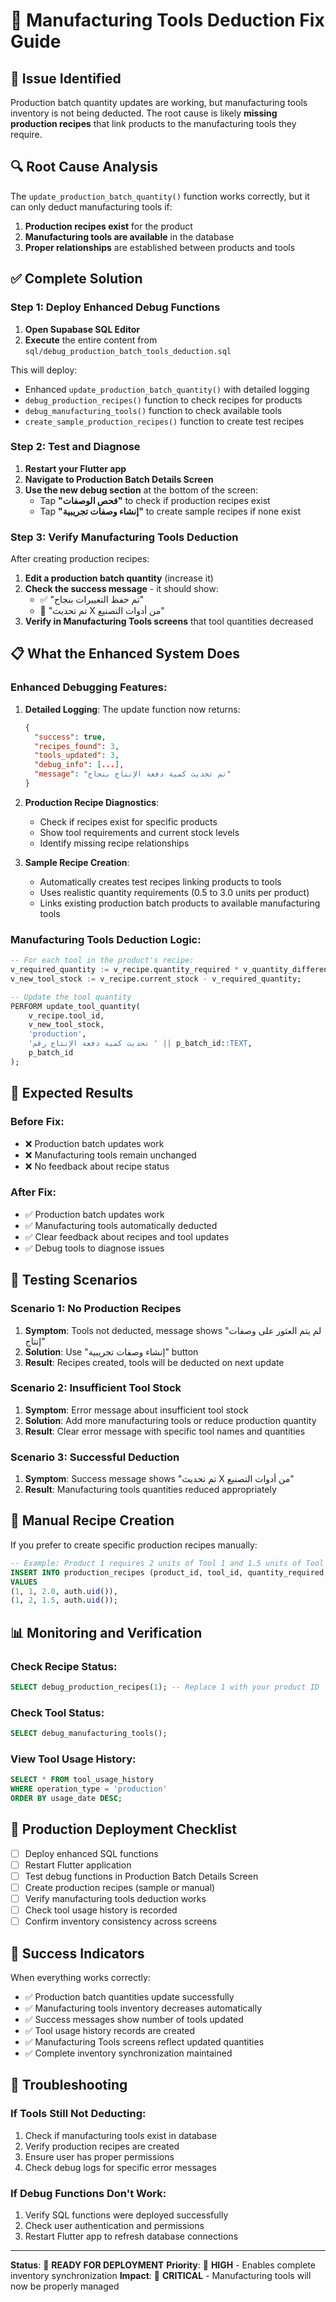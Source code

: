 # 🔧 Manufacturing Tools Deduction Fix Guide

## 🚨 **Issue Identified**
Production batch quantity updates are working, but manufacturing tools inventory is not being deducted. The root cause is likely **missing production recipes** that link products to the manufacturing tools they require.

## 🔍 **Root Cause Analysis**
The `update_production_batch_quantity()` function works correctly, but it can only deduct manufacturing tools if:
1. **Production recipes exist** for the product
2. **Manufacturing tools are available** in the database
3. **Proper relationships** are established between products and tools

## ✅ **Complete Solution**

### **Step 1: Deploy Enhanced Debug Functions**

1. **Open Supabase SQL Editor**
2. **Execute** the entire content from `sql/debug_production_batch_tools_deduction.sql`

This will deploy:
- Enhanced `update_production_batch_quantity()` with detailed logging
- `debug_production_recipes()` function to check recipes for products
- `debug_manufacturing_tools()` function to check available tools
- `create_sample_production_recipes()` function to create test recipes

### **Step 2: Test and Diagnose**

1. **Restart your Flutter app**
2. **Navigate to Production Batch Details Screen**
3. **Use the new debug section** at the bottom of the screen:
   - Tap **"فحص الوصفات"** to check if production recipes exist
   - Tap **"إنشاء وصفات تجريبية"** to create sample recipes if none exist

### **Step 3: Verify Manufacturing Tools Deduction**

After creating production recipes:
1. **Edit a production batch quantity** (increase it)
2. **Check the success message** - it should show:
   - ✅ "تم حفظ التغييرات بنجاح"
   - 🔧 "تم تحديث X من أدوات التصنيع"
3. **Verify in Manufacturing Tools screens** that tool quantities decreased

## 📋 **What the Enhanced System Does**

### **Enhanced Debugging Features:**

1. **Detailed Logging**: The update function now returns:
   ```json
   {
     "success": true,
     "recipes_found": 3,
     "tools_updated": 3,
     "debug_info": [...],
     "message": "تم تحديث كمية دفعة الإنتاج بنجاح"
   }
   ```

2. **Production Recipe Diagnostics**:
   - Check if recipes exist for specific products
   - Show tool requirements and current stock levels
   - Identify missing recipe relationships

3. **Sample Recipe Creation**:
   - Automatically creates test recipes linking products to tools
   - Uses realistic quantity requirements (0.5 to 3.0 units per product)
   - Links existing production batch products to available manufacturing tools

### **Manufacturing Tools Deduction Logic:**

```sql
-- For each tool in the product's recipe:
v_required_quantity := v_recipe.quantity_required * v_quantity_difference;
v_new_tool_stock := v_recipe.current_stock - v_required_quantity;

-- Update the tool quantity
PERFORM update_tool_quantity(
    v_recipe.tool_id,
    v_new_tool_stock,
    'production',
    'تحديث كمية دفعة الإنتاج رقم ' || p_batch_id::TEXT,
    p_batch_id
);
```

## 🎯 **Expected Results**

### **Before Fix:**
- ❌ Production batch updates work
- ❌ Manufacturing tools remain unchanged
- ❌ No feedback about recipe status

### **After Fix:**
- ✅ Production batch updates work
- ✅ Manufacturing tools automatically deducted
- ✅ Clear feedback about recipes and tool updates
- ✅ Debug tools to diagnose issues

## 🧪 **Testing Scenarios**

### **Scenario 1: No Production Recipes**
1. **Symptom**: Tools not deducted, message shows "لم يتم العثور على وصفات إنتاج"
2. **Solution**: Use "إنشاء وصفات تجريبية" button
3. **Result**: Recipes created, tools will be deducted on next update

### **Scenario 2: Insufficient Tool Stock**
1. **Symptom**: Error message about insufficient tool stock
2. **Solution**: Add more manufacturing tools or reduce production quantity
3. **Result**: Clear error message with specific tool names and quantities

### **Scenario 3: Successful Deduction**
1. **Symptom**: Success message shows "تم تحديث X من أدوات التصنيع"
2. **Result**: Manufacturing tools quantities reduced appropriately

## 🔧 **Manual Recipe Creation**

If you prefer to create specific production recipes manually:

```sql
-- Example: Product 1 requires 2 units of Tool 1 and 1.5 units of Tool 2
INSERT INTO production_recipes (product_id, tool_id, quantity_required, created_by)
VALUES 
(1, 1, 2.0, auth.uid()),
(1, 2, 1.5, auth.uid());
```

## 📊 **Monitoring and Verification**

### **Check Recipe Status:**
```sql
SELECT debug_production_recipes(1); -- Replace 1 with your product ID
```

### **Check Tool Status:**
```sql
SELECT debug_manufacturing_tools();
```

### **View Tool Usage History:**
```sql
SELECT * FROM tool_usage_history 
WHERE operation_type = 'production' 
ORDER BY usage_date DESC;
```

## 🚀 **Production Deployment Checklist**

- [ ] Deploy enhanced SQL functions
- [ ] Restart Flutter application
- [ ] Test debug functions in Production Batch Details Screen
- [ ] Create production recipes (sample or manual)
- [ ] Verify manufacturing tools deduction works
- [ ] Check tool usage history is recorded
- [ ] Confirm inventory consistency across screens

## 🎉 **Success Indicators**

When everything works correctly:
- ✅ Production batch quantities update successfully
- ✅ Manufacturing tools inventory decreases automatically
- ✅ Success messages show number of tools updated
- ✅ Tool usage history records are created
- ✅ Manufacturing Tools screens reflect updated quantities
- ✅ Complete inventory synchronization maintained

## 🔄 **Troubleshooting**

### **If Tools Still Not Deducting:**
1. Check if manufacturing tools exist in database
2. Verify production recipes are created
3. Ensure user has proper permissions
4. Check debug logs for specific error messages

### **If Debug Functions Don't Work:**
1. Verify SQL functions were deployed successfully
2. Check user authentication and permissions
3. Restart Flutter app to refresh database connections

---

**Status**: 🔧 **READY FOR DEPLOYMENT**
**Priority**: 🚨 **HIGH** - Enables complete inventory synchronization
**Impact**: 🎯 **CRITICAL** - Manufacturing tools will now be properly managed
